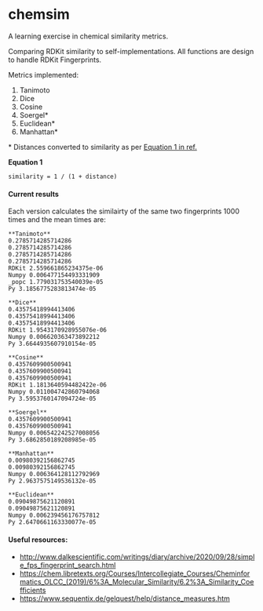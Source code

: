 # chemsim

A learning exercise in chemical similarity metrics.

Comparing RDKit similarity to self-implementations. All functions are design to handle RDKit Fingerprints.

Metrics implemented:

1. Tanimoto
2. Dice
3. Cosine
4. Soergel\*
5. Euclidean\*
6. Manhattan\*

\* Distances converted to similarity as per [Equation 1 in ref.](https://jcheminf.biomedcentral.com/articles/10.1186/s13321-015-0069-3)

**Equation 1**

```
similarity = 1 / (1 + distance)
```

#### Current results

Each version calculates the similairty of the same two fingerprints 1000 times and the mean times are:

```
**Tanimoto**
0.2785714285714286
0.2785714285714286
0.2785714285714286
0.2785714285714286
RDKit 2.559661865234375e-06
Numpy 0.006477154493331909
_popc 1.779031753540039e-05
Py 3.1856775283813474e-05

**Dice**
0.43575418994413406
0.43575418994413406
0.43575418994413406
RDKit 1.9543170928955076e-06
Numpy 0.006620363473892212
Py 3.6644935607910154e-05

**Cosine**
0.4357609900500941
0.4357609900500941
0.4357609900500941
RDKit 1.1813640594482422e-06
Numpy 0.011004742860794068
Py 3.5953760147094724e-05

**Soergel**
0.4357609900500941
0.4357609900500941
Numpy 0.006542242527008056
Py 3.6862850189208985e-05

**Manhattan**
0.00980392156862745
0.00980392156862745
Numpy 0.006364128112792969
Py 2.9637575149536132e-05

**Euclidean**
0.09049875621120891
0.09049875621120891
Numpy 0.006239456176757812
Py 2.6470661163330077e-05
```

#### Useful resources:

- http://www.dalkescientific.com/writings/diary/archive/2020/09/28/simple_fps_fingerprint_search.html
- https://chem.libretexts.org/Courses/Intercollegiate_Courses/Cheminformatics_OLCC_(2019)/6%3A_Molecular_Similarity/6.2%3A_Similarity_Coefficients
- https://www.sequentix.de/gelquest/help/distance_measures.htm
